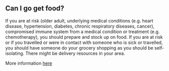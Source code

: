 ## Can I go get food?

If you are at risk (older adult, underlying medical conditions (e.g. heart disease, hypertension, diabetes, chronic respiratory diseases, cancer), compromised immune system from a medical condition or treatment (e.g. chemotherapy), you should prepare and stock up on food. If you are at risk or if you travelled or were in contact with someone who is sick or travelled, you should have someone do your grocery shopping as you should be self-isolating. There might be delivery resources in your area.

More information [here](https://www.canada.ca/en/public-health/services/diseases/2019-novel-coronavirus-infection/being-prepared.html#a2)
